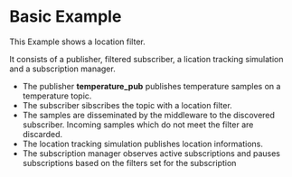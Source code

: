 # Basic Example

This Example shows a location filter. 

It consists of a publisher, filtered subscriber, a lication tracking simulation and a subscription manager.
* The publisher **temperature_pub** publishes temperature samples on a temperature topic. 
* The subscriber sibscribes the topic with a location filter.
* The samples are disseminated by the middleware to the discovered subscriber. Incoming samples which do not meet the filter are discarded.
* The location tracking simulation publishes location informations.
* The subscription manager observes active subscriptions and pauses subscriptions based on the filters set for the subscription
